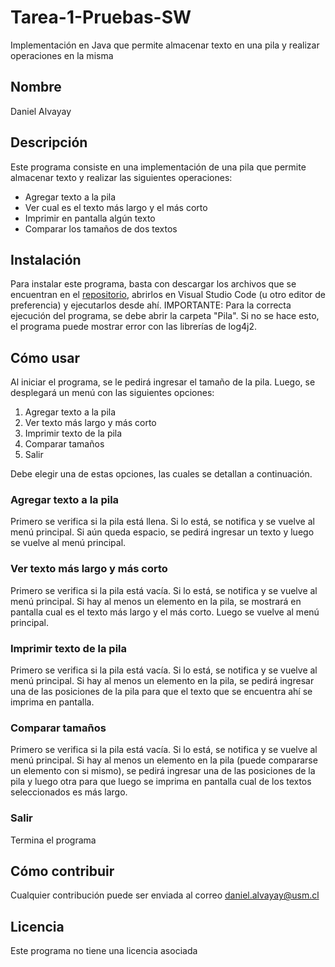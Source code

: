 # Tarea-1-Pruebas-SW
Implementación  en Java que permite almacenar texto en una pila y realizar operaciones en la misma

## Nombre
Daniel Alvayay

## Descripción
Este programa consiste en una implementación de una pila que permite almacenar texto y realizar las siguientes operaciones:
* Agregar texto a la pila
* Ver cual es el texto más largo y el más corto
* Imprimir en pantalla algún texto
* Comparar los tamaños de dos textos

## Instalación
Para instalar este programa, basta con descargar los archivos que se encuentran en el [repositorio](https://github.com/DalvayayUSM/Tarea-1-Pruebas-SW), abrirlos en Visual Studio Code (u otro editor de preferencia) y ejecutarlos desde ahí. IMPORTANTE: Para la correcta ejecución del programa, se debe abrir la carpeta "Pila". Si no se hace esto, el programa puede mostrar error con las librerías de log4j2.

## Cómo usar
Al iniciar el programa, se le pedirá ingresar el tamaño de la pila.
Luego, se desplegará un menú con las siguientes opciones:
1. Agregar texto a la pila
2. Ver texto más largo y más corto
3. Imprimir texto de la pila
4. Comparar tamaños
5. Salir

Debe elegir una de estas opciones, las cuales se detallan a continuación.

### Agregar texto a la pila
Primero se verifica si la pila está llena. Si lo está, se notifica y se vuelve al menú principal. Si aún queda espacio, se pedirá ingresar un texto y luego se vuelve al menú principal.

### Ver texto más largo y más corto
Primero se verifica si la pila está vacía. Si lo está, se notifica y se vuelve al menú principal. Si hay al menos un elemento en la pila, se mostrará en pantalla cual es el texto más largo y el más corto. Luego se vuelve al menú principal.

### Imprimir texto de la pila
Primero se verifica si la pila está vacía. Si lo está, se notifica y se vuelve al menú principal. Si hay al menos un elemento en la pila, se pedirá ingresar una de las posiciones de la pila para que el texto que se encuentra ahí se imprima en pantalla.

### Comparar tamaños
Primero se verifica si la pila está vacía. Si lo está, se notifica y se vuelve al menú principal. Si hay al menos un elemento en la pila (puede compararse un elemento con si mismo), se pedirá ingresar una de las posiciones de la pila y luego otra para que luego se imprima en pantalla cual de los textos seleccionados es más largo.

### Salir
Termina el programa

## Cómo contribuir
Cualquier contribución puede ser enviada al correo daniel.alvayay@usm.cl

## Licencia
Este programa no tiene una licencia asociada
